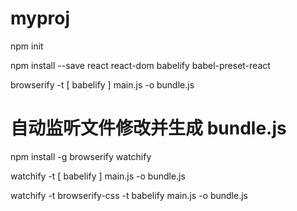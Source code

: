 # myproj

npm init

npm install --save react react-dom babelify babel-preset-react

browserify -t [ babelify ] main.js -o bundle.js

# 自动监听文件修改并生成 bundle.js

npm install -g browserify watchify

watchify -t [ babelify ] main.js -o bundle.js

watchify -t browserify-css -t babelify main.js -o bundle.js